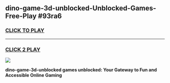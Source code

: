 
## dino-game-3d-unblocked-Unblocked-Games-Free-Play #93ra6
<h3>
<a href="https://us.freeplayer.one?title=dino-game-3d-unblocked&ref=9M">CLICK TO PLAY</a></h3>
<hr>

<h3>
<a href="https://us.freeplayer.one?title=dino-game-3d-unblocked&ref=9M">CLICK 2 PLAY</a>
  
</h3>

<a href="https://us.freeplayer.one?title=dino-game-3d-unblocked&ref=9M"><img src="https://clearcache.store/games.png"></a>


**dino-game-3d-unblocked games unblocked: Your Gateway to Fun and Accessible Online Gaming**
